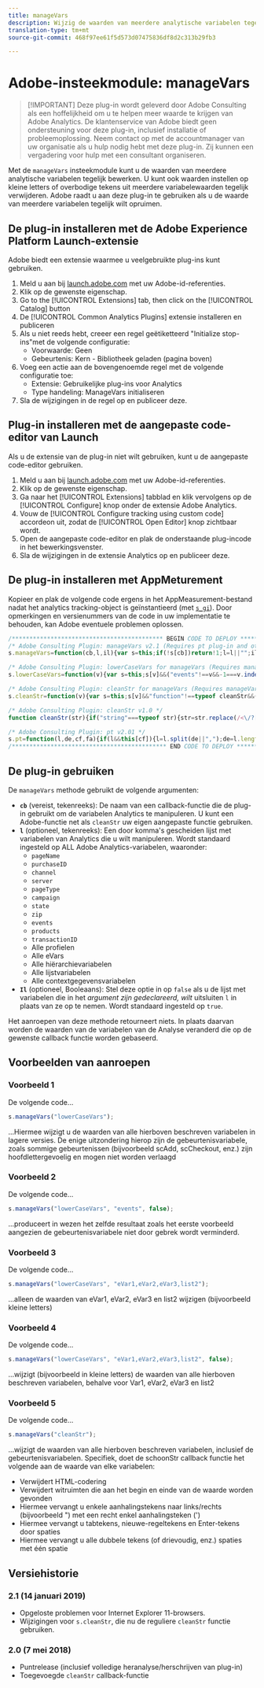 ```yaml
---
title: manageVars
description: Wijzig de waarden van meerdere analytische variabelen tegelijk.
translation-type: tm+mt
source-git-commit: 468f97ee61f5d573d07475836df8d2c313b29fb3

---
```



# Adobe-insteekmodule: manageVars

> [!IMPORTANT] Deze plug-in wordt geleverd door Adobe Consulting als een hoffelijkheid om u te helpen meer waarde te krijgen van Adobe Analytics. De klantenservice van Adobe biedt geen ondersteuning voor deze plug-in, inclusief installatie of probleemoplossing. Neem contact op met de accountmanager van uw organisatie als u hulp nodig hebt met deze plug-in. Zij kunnen een vergadering voor hulp met een consultant organiseren.

Met de `manageVars` insteekmodule kunt u de waarden van meerdere analytische variabelen tegelijk bewerken. U kunt ook waarden instellen op kleine letters of overbodige tekens uit meerdere variabelewaarden tegelijk verwijderen. Adobe raadt u aan deze plug-in te gebruiken als u de waarde van meerdere variabelen tegelijk wilt opruimen.

## De plug-in installeren met de Adobe Experience Platform Launch-extensie

Adobe biedt een extensie waarmee u veelgebruikte plug-ins kunt gebruiken.

1. Meld u aan bij [launch.adobe.com](https://launch.adobe.com) met uw Adobe-id-referenties.
1. Klik op de gewenste eigenschap.
1. Go to the [!UICONTROL Extensions] tab, then click on the [!UICONTROL Catalog] button
1. De [!UICONTROL Common Analytics Plugins] extensie installeren en publiceren
1. Als u niet reeds hebt, creeer een regel geëtiketteerd &quot;Initialize stop-ins&quot;met de volgende configuratie:
   * Voorwaarde: Geen
   * Gebeurtenis: Kern - Bibliotheek geladen (pagina boven)
1. Voeg een actie aan de bovengenoemde regel met de volgende configuratie toe:
   * Extensie: Gebruikelijke plug-ins voor Analytics
   * Type handeling: ManageVars initialiseren
1. Sla de wijzigingen in de regel op en publiceer deze.

## Plug-in installeren met de aangepaste code-editor van Launch

Als u de extensie van de plug-in niet wilt gebruiken, kunt u de aangepaste code-editor gebruiken.

1. Meld u aan bij [launch.adobe.com](https://launch.adobe.com) met uw Adobe-id-referenties.
1. Klik op de gewenste eigenschap.
1. Ga naar het [!UICONTROL Extensions] tabblad en klik vervolgens op de [!UICONTROL Configure] knop onder de extensie Adobe Analytics.
1. Vouw de [!UICONTROL Configure tracking using custom code] accordeon uit, zodat de [!UICONTROL Open Editor] knop zichtbaar wordt.
1. Open de aangepaste code-editor en plak de onderstaande plug-incode in het bewerkingsvenster.
1. Sla de wijzigingen in de extensie Analytics op en publiceer deze.

## De plug-in installeren met AppMeturement

Kopieer en plak de volgende code ergens in het AppMeasurement-bestand nadat het analytics tracking-object is geïnstantieerd (met [`s_gi`](../functions/s-gi.md)). Door opmerkingen en versienummers van de code in uw implementatie te behouden, kan Adobe eventuele problemen oplossen.

```js
/******************************************* BEGIN CODE TO DEPLOY *******************************************/
/* Adobe Consulting Plugin: manageVars v2.1 (Requires pt plug-in and other necessary callback plug-ins) */
s.manageVars=function(cb,l,il){var s=this;if(!s[cb])return!1;l=l||"";il=il||!0;var a,d="pageName,purchaseID,channel,server, pageType,campaign,state,zip,events,products,transactionID";for(a=1;76>a;a++)d+=",prop"+a;for(a=1;251>a;a++)d+=",eVar"+a;for(a=1;6>a;a++)d+=",hier"+a;for(a=1;4>a;a++)d+=",list"+a;for(a in s.contextData)d+=",contextData."+a;if(l){if(1==il)d=l.replace("['", ".").replace("']","");else if(0==il){l=l.split(",");il=d.split(",");d="";for(x in l)for(y in-1<l[x].indexOf("contextData")&& (l[x]="contextData."+l[x].split("'")[1]),il)l[x]===il[y]&&(il[y]="");for(y in il)d+=il[y]?","+il[y]:""}s.pt(d,",",cb,0);return!0} return""===l&&il?(s.pt(d,",",cb,0),!0):!1};

/* Adobe Consulting Plugin: lowerCaseVars for manageVars (Requires manageVars plug-in) */
s.lowerCaseVars=function(v){var s=this;s[v]&&("events"!==v&&-1===v.indexOf("contextData")?(s[v]=s[v].toString(),0!== s[v].indexOf("D=")&&(s[v]=s[v].toLowerCase())):-1<v.indexOf("contextData")&&(v=v.substring(v.indexOf(".")+1),s.contextData[v]&& (s.contextData[v]=s.contextData[v].toString().toLowerCase())))};

/* Adobe Consulting Plugin: cleanStr for manageVars (Requires manageVars and cleanStr plug-ins) */
s.cleanStr=function(v){var s=this;s[v]&&"function"!==typeof cleanStr&&(0>v.indexOf("contextData")?s[v]=cleanStr(s[v]): (v=v.substring(v.indexOf(".")+1),s.contextData[v]&&(s.contextData[v]=cleanStr(s.contextData[v].toString()))))};

/* Adobe Consulting Plugin: cleanStr v1.0 */
function cleanStr(str){if("string"===typeof str){str=str.replace(/<\/?[^>]+(>|$)/g,"").trim().replace(/[\u2018\u2019\u201A]/g, "'").replace(/\t+/g,"").replace(/[\n\r]/g," ");for(;-1<str.indexOf("  ");)str=str.replace(/\s\s/g," ");return str}return""};

/* Adobe Consulting Plugin: pt v2.01 */
s.pt=function(l,de,cf,fa){if(l&&this[cf]){l=l.split(de||",");de=l.length;for(var e,c=0;c<de;c++)if(e=this[cf](l[c],fa))return e}};
/******************************************** END CODE TO DEPLOY ********************************************/
```

## De plug-in gebruiken

De `manageVars` methode gebruikt de volgende argumenten:

* **`cb`** (vereist, tekenreeks): De naam van een callback-functie die de plug-in gebruikt om de variabelen Analytics te manipuleren. U kunt een Adobe-functie net als `cleanStr` uw eigen aangepaste functie gebruiken.
* **`l`** (optioneel, tekenreeks): Een door komma&#39;s gescheiden lijst met variabelen van Analytics die u wilt manipuleren. Wordt standaard ingesteld op ALL Adobe Analytics-variabelen, waaronder:
   * `pageName`
   * `purchaseID`
   * `channel`
   * `server`
   * `pageType`
   * `campaign`
   * `state`
   * `zip`
   * `events`
   * `products`
   * `transactionID`
   * Alle profielen
   * Alle eVars
   * Alle hiërarchievariabelen
   * Alle lijstvariabelen
   * Alle contextgegevensvariabelen
* **`Il`** (optioneel, Booleaans): Stel deze optie in op `false` als u de lijst met variabelen die in het *argument zijn gedeclareerd, wilt* uitsluiten `l` in plaats van ze op te nemen. Wordt standaard ingesteld op `true`.

Het aanroepen van deze methode retourneert niets. In plaats daarvan worden de waarden van de variabelen van de Analyse veranderd die op de gewenste callback functie worden gebaseerd.

## Voorbeelden van aanroepen

### Voorbeeld 1

De volgende code...

```js
s.manageVars("lowerCaseVars");
```

...Hiermee wijzigt u de waarden van alle hierboven beschreven variabelen in lagere versies.  De enige uitzondering hierop zijn de gebeurtenisvariabele, zoals sommige gebeurtenissen (bijvoorbeeld scAdd, scCheckout, enz.) zijn hoofdlettergevoelig en mogen niet worden verlaagd

### Voorbeeld 2

De volgende code...

```js
s.manageVars("lowerCaseVars", "events", false);
```

...produceert in wezen het zelfde resultaat zoals het eerste voorbeeld aangezien de gebeurtenisvariabele niet door gebrek wordt verminderd.

### Voorbeeld 3

De volgende code...

```js
s.manageVars("lowerCaseVars", "eVar1,eVar2,eVar3,list2");
```

...alleen de waarden van eVar1, eVar2, eVar3 en list2 wijzigen (bijvoorbeeld kleine letters)

### Voorbeeld 4

De volgende code...

```js
s.manageVars("lowerCaseVars", "eVar1,eVar2,eVar3,list2", false);
```

...wijzigt (bijvoorbeeld in kleine letters) de waarden van alle hierboven beschreven variabelen, behalve voor Var1, eVar2, eVar3 en list2

### Voorbeeld 5

De volgende code...

```js
s.manageVars("cleanStr");
```

...wijzigt de waarden van alle hierboven beschreven variabelen, inclusief de gebeurtenisvariabelen.  Specifiek, doet de schoonStr callback functie het volgende aan de waarde van elke variabelen:

* Verwijdert HTML-codering
* Verwijdert witruimten die aan het begin en einde van de waarde worden gevonden
* Hiermee vervangt u enkele aanhalingstekens naar links/rechts (bijvoorbeeld &quot;) met een recht enkel aanhalingsteken (&#39;)
* Hiermee vervangt u tabtekens, nieuwe-regeltekens en Enter-tekens door spaties
* Hiermee vervangt u alle dubbele tekens (of drievoudig, enz.) spaties met één spatie

## Versiehistorie

### 2.1 (14 januari 2019)

* Opgeloste problemen voor Internet Explorer 11-browsers.
* Wijzigingen voor `s.cleanStr`, die nu de reguliere `cleanStr` functie gebruiken.

### 2.0 (7 mei 2018)

* Puntrelease (inclusief volledige heranalyse/herschrijven van plug-in)
* Toegevoegde `cleanStr` callback-functie
